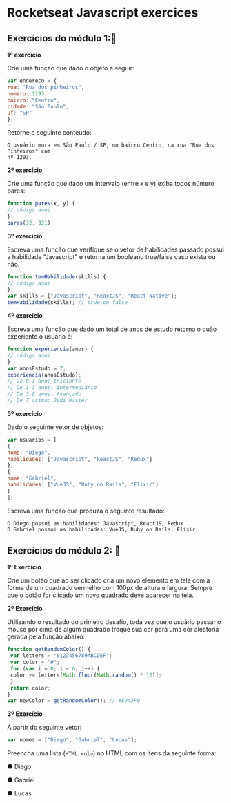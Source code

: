 # Rocketseat Javascript exercices

## Exercícios do módulo 1::rocket:

**1º exercício**

Crie uma função que dado o objeto a seguir:

 ```JavaScript
 var endereco = {
 rua: "Rua dos pinheiros",
 numero: 1293,
 bairro: "Centro",
 cidade: "São Paulo",
 uf: "SP"
};
 ```
 
Retorne o seguinte conteúdo:

 ```
 O usuário mora em São Paulo / SP, no bairro Centro, na rua "Rua dos Pinheiros" com
 nº 1293.
 ```
 
 **2º exercício**
 
 Crie uma função que dado um intervalo (entre x e y) exiba todos número pares:
 
 ```JavaScript
function pares(x, y) {
 // código aqui
}
pares(32, 321);
 ```

 **3º exercício**
 
 Escreva uma função que verifique se o vetor de habilidades passado possui a habilidade "Javascript"
e retorna um booleano true/false caso exista ou não.

 ```JavaScript
function temHabilidade(skills) {
 // código aqui
}
var skills = ["Javascript", "ReactJS", "React Native"];
temHabilidade(skills); // true ou false
 ```

 **4º exercício**
 
 Escreva uma função que dado um total de anos de estudo retorna o quão experiente o usuário é:

 ```JavaScript
function experiencia(anos) {
 // código aqui
}
var anosEstudo = 7;
experiencia(anosEstudo);
// De 0-1 ano: Iniciante
// De 1-3 anos: Intermediário
// De 3-6 anos: Avançado
// De 7 acima: Jedi Master
 ```
 
 **5º exercício**
 
 Dado o seguinte vetor de objetos:
 
 ```JavaScript
var usuarios = [
 {
 nome: "Diego",
 habilidades: ["Javascript", "ReactJS", "Redux"]
 },
 {
 nome: "Gabriel",
 habilidades: ["VueJS", "Ruby on Rails", "Elixir"]
 }
];
 ```
 
 Escreva uma função que produza o seguinte resultado:
 
 ```
O Diego possui as habilidades: Javascript, ReactJS, Redux
O Gabriel possui as habilidades: VueJS, Ruby on Rails, Elixir
 ```

## Exercícios do módulo 2: :rocket:

**1º Exercício**

Crie um botão que ao ser clicado cria um novo elemento em tela com a forma de um quadrado
vermelho com 100px de altura e largura. Sempre que o botão for clicado um novo quadrado deve
aparecer na tela.

**2º Exercício**

Utilizando o resultado do primeiro desafio, toda vez que o usuário passar o mouse por cima de
algum quadrado troque sua cor para uma cor aleatória gerada pela função abaixo:

```JavaScript
function getRandomColor() {
 var letters = "0123456789ABCDEF";
 var color = "#";
 for (var i = 0; i < 6; i++) {
 color += letters[Math.floor(Math.random() * 16)];
 }
 return color;
}
var newColor = getRandomColor(); // #E943F0
```

**3º Exercício**

A partir do seguinte vetor:

```JavaScript
var nomes = ["Diego", "Gabriel", "Lucas"];
```

Preencha uma lista (```HTML <ul>```) no HTML com os itens da seguinte forma:

● Diego

● Gabriel

● Lucas

